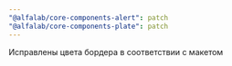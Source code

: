 ```yaml
---
"@alfalab/core-components-alert": patch
"@alfalab/core-components-plate": patch
---
```


Исправлены цвета бордера в соответствии с макетом

